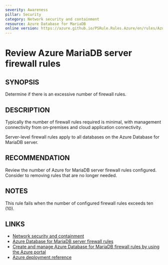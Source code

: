 ```yaml
---
severity: Awareness
pillar: Security
category: Network security and containment
resource: Azure Database for MariaDB
online version: https://azure.github.io/PSRule.Rules.Azure/en/rules/Azure.MariaDB.FirewallRuleCount/
---
```


# Review Azure MariaDB server firewall rules

## SYNOPSIS

Determine if there is an excessive number of firewall rules.

## DESCRIPTION

Typically the number of firewall rules required is minimal, with management connectivity from on-premises and cloud application connectivity.

Server-level firewall rules apply to all databases on the Azure Database for MariaDB server.

## RECOMMENDATION

Review the number of Azure for MariaDB server firewall rules configured.
Consider to removing rules that are no longer needed.

## NOTES

This rule fails when the number of configured firewall rules exceeds ten (10).

## LINKS

- [Network security and containment](https://learn.microsoft.com/azure/architecture/framework/security/design-network)
- [Azure Database for MariaDB server firewall rules](https://learn.microsoft.com/azure/mariadb/concepts-firewall-rules)
- [Create and manage Azure Database for MariaDB firewall rules by using the Azure portal](https://learn.microsoft.com/azure/mariadb/howto-manage-firewall-portal)
- [Azure deployment reference](https://learn.microsoft.com/azure/templates/microsoft.dbformariadb/servers/firewallrules)
